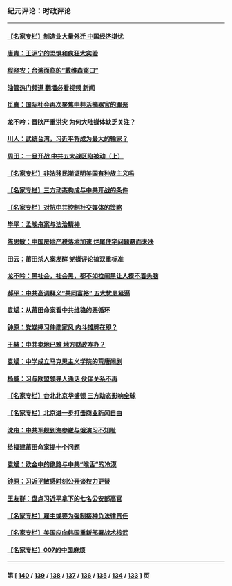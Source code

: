 ### 纪元评论：时政评论
---
#### [【名家专栏】制造业大量外迁 中国经济堪忧](../../pages/nsc1025/n13312622.md?10190330) 
#### [唐青：王沪宁的恐惧和疯狂大实验](../../pages/nsc1025/n13310915.md?10190330) 
#### [程晓农：台湾面临的“戴维森窗口”](../../pages/nsc1025/n13312096.md?10190330) 
#### [油管热门频道 翻墙必看视频 新闻](ok?10190330)
#### [觅真：国际社会再次聚焦中共活摘器官的罪恶](../../pages/nsc1025/n13312045.md?10190330) 
#### [龙不吟：晋陕严重洪灾 为何大陆媒体缺乏关注？](../../pages/nsc1025/n13311435.md?10190330) 
#### [川人：武统台湾，习近平将成为最大的输家？](../../pages/nsc1025/n13311151.md?10190330) 
#### [周田：一旦开战 中共五大战区陷被动（上）](../../pages/nsc1025/n13310977.md?10190330) 
#### [【名家专栏】非法移民潮证明美国有种族主义吗](../../pages/nsc1025/n13310387.md?10190330) 
#### [【名家专栏】三方动态构成与中共开战的条件](../../pages/nsc1025/n13310399.md?10190330) 
#### [【名家专栏】对抗中共控制社交媒体的策略](../../pages/nsc1025/n13310382.md?10190330) 
#### [毕平：孟晚舟案与法治精神 ](../../pages/nsc1025/n13310613.md?10190330) 
#### [陈思敏：中国房地产税落地加速 烂尾住宅问题悬而未决](../../pages/nsc1025/n13309987.md?10190330) 
#### [田云：莆田杀人案发酵 党媒评论搞双重标准](../../pages/nsc1025/n13309628.md?10190330) 
#### [龙不吟：黑社会，社会黑，都不如拉阐黑让人摸不着头脑](../../pages/nsc1025/n13309839.md?10190330) 
#### [郝平：中共高调释义“共同富裕” 五大忧患紧逼](../../pages/nsc1025/n13309732.md?10190330) 
#### [袁斌：从莆田命案看中共维稳的恶循环](../../pages/nsc1025/n13309558.md?10190330) 
#### [钟原：党媒捧习仲勋家风 内斗摊牌在即？](../../pages/nsc1025/n13309352.md?10190330) 
#### [王赫：中共卖地已难 地方财政咋办？](../../pages/nsc1025/n13307810.md?10190330) 
#### [袁斌：中学成立马克思主义学院的荒唐闹剧](../../pages/nsc1025/n13308426.md?10190330) 
#### [杨威：习与欧盟领导人通话 伙伴关系不再](../../pages/nsc1025/n13307456.md?10190330) 
#### [【名家专栏】台北北京华盛顿 三方动态影响全球](../../pages/nsc1025/n13306869.md?10190330) 
#### [【名家专栏】北京进一步打击商业新闻自由](../../pages/nsc1025/n13306851.md?10190330) 
#### [沈舟：中共军舰到海参崴与俄演习不知耻](../../pages/nsc1025/n13305911.md?10190330) 
#### [给福建莆田命案提十个问题](../../pages/nsc1025/n13306082.md?10190330) 
#### [袁斌：欧金中的绝路与中共“喉舌”的冷漠](../../pages/nsc1025/n13306042.md?10190330) 
#### [钟原：习近平敏感时刻公开谈权力更替](../../pages/nsc1025/n13305209.md?10190330) 
#### [王友群：盘点习近平拿下的七名公安部高官](../../pages/nsc1025/n13305257.md?10190330) 
#### [【名家专栏】雇主或要为强制接种负法律责任](../../pages/nsc1025/n13304378.md?10190330) 
#### [【名家专栏】美国应向韩国重新部署战术核武](../../pages/nsc1025/n13304182.md?10190330) 
#### [【名家专栏】007的中国麻烦](../../pages/nsc1025/n13304315.md?10190330) 

---
#### 第 [ [140](./140.md?10190330) / [139](./139.md?10190330) / [138](./138.md?10190330) / [137](./137.md?10190330) / [136](./136.md?10190330) / [135](./135.md?10190330) / [134](./134.md?10190330) / [133](./133.md?10190330) ] 页
